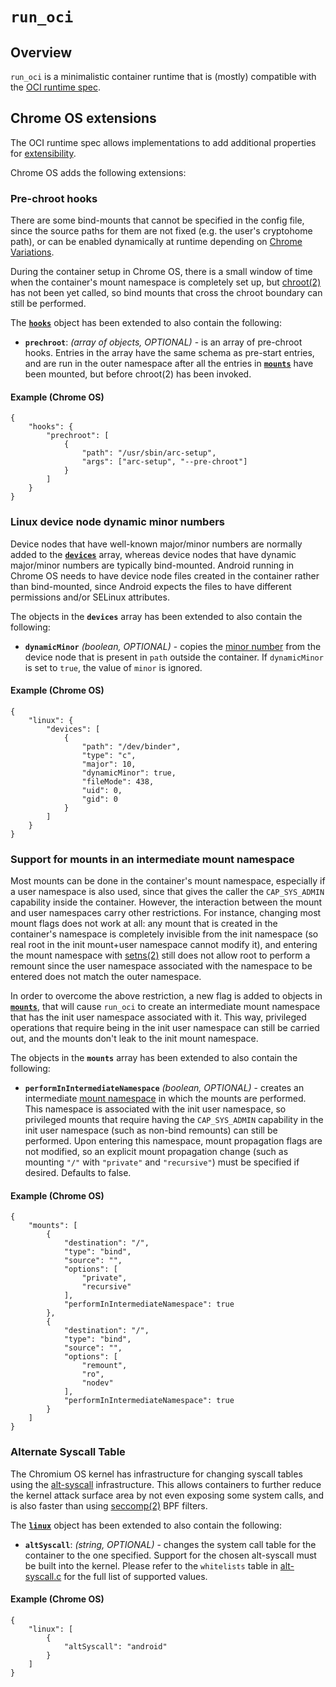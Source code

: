 # `run_oci`

## Overview

`run_oci` is a minimalistic container runtime that is (mostly) compatible with
the [OCI runtime spec](https://github.com/opencontainers/runtime-spec).

## Chrome OS extensions

The OCI runtime spec allows implementations to add additional properties for
[extensibility](https://github.com/opencontainers/runtime-spec/blob/master/config.md#extensibility).

Chrome OS adds the following extensions:

### Pre-chroot hooks

There are some bind-mounts that cannot be specified in the config file, since
the source paths for them are not fixed (e.g. the user's cryptohome path), or
can be enabled dynamically at runtime depending on [Chrome
Variations](https://www.google.com/chrome/browser/privacy/whitepaper.html#variations).

During the container setup in Chrome OS, there is a small window of time when
the container's mount namespace is completely set up, but
[chroot(2)](http://man7.org/linux/man-pages/man2/chroot.2.html) has not been yet
called, so bind mounts that cross the chroot boundary can still be performed.

The
[**`hooks`**](https://github.com/opencontainers/runtime-spec/blob/master/config.md#posix-platform-hooks)
object has been extended to also contain the following:

* **`prechroot`**: *(array of objects, OPTIONAL)* - is an array of pre-chroot
  hooks. Entries in the array have the same schema as pre-start entries, and are
  run in the outer namespace after all the entries in [**`mounts`**](https://github.com/opencontainers/runtime-spec/blob/master/config.md#mounts)
  have been mounted, but before chroot(2) has been invoked.

#### Example (Chrome OS)

    {
        "hooks": {
            "prechroot": [
                {
                    "path": "/usr/sbin/arc-setup",
                    "args": ["arc-setup", "--pre-chroot"]
                }
            ]
        }
    }

### Linux device node dynamic minor numbers

Device nodes that have well-known major/minor numbers are normally added to the
[**`devices`**](https://github.com/opencontainers/runtime-spec/blob/master/config-linux.md#devices)
array, whereas device nodes that have dynamic major/minor numbers are typically
bind-mounted. Android running in Chrome OS needs to have device node files
created in the container rather than bind-mounted, since Android expects the
files to have different permissions and/or SELinux attributes.

The objects in the **`devices`** array has been extended to also contain the
following:

* **`dynamicMinor`** *(boolean, OPTIONAL)* - copies the [minor
  number](https://www.kernel.org/doc/Documentation/admin-guide/devices.txt) from
  the device node that is present in `path` outside the container. If
  `dynamicMinor` is set to `true`, the value of `minor` is ignored.

#### Example (Chrome OS)

    {
        "linux": {
            "devices": [
                {
                    "path": "/dev/binder",
                    "type": "c",
                    "major": 10,
                    "dynamicMinor": true,
                    "fileMode": 438,
                    "uid": 0,
                    "gid": 0
                }
            ]
        }
    }

### Support for mounts in an intermediate mount namespace

Most mounts can be done in the container's mount namespace, especially if a user
namespace is also used, since that gives the caller the `CAP_SYS_ADMIN`
capability inside the container. However, the interaction between the mount and
user namespaces carry other restrictions. For instance, changing most mount
flags does not work at all: any mount that is created in the container's
namespace is completely invisible from the init namespace (so real root in the
init mount+user namespace cannot modify it), and entering the mount namespace
with [setns(2)](http://man7.org/linux/man-pages/man2/setns.2.html) still does
not allow root to perform a remount since the user namespace associated with the
namespace to be entered does not match the outer namespace.

In order to overcome the above restriction, a new flag is added to objects in
[**`mounts`**](https://github.com/opencontainers/runtime-spec/blob/master/config.md#mounts),
that will cause `run_oci` to create an intermediate mount namespace that has the
init user namespace associated with it. This way, privileged operations that
require being in the init user namespace can still be carried out, and the
mounts don't leak to the init mount namespace.

The objects in the **`mounts`** array has been extended to also contain the
following:

* **`performInIntermediateNamespace`** *(boolean, OPTIONAL)* - creates an
  intermediate [mount
  namespace](http://man7.org/linux/man-pages/man7/mount_namespaces.7.html) in
  which the mounts are performed. This namespace is associated with the init
  user namespace, so privileged mounts that require having the `CAP_SYS_ADMIN`
  capability in the init user namespace (such as non-bind remounts) can still be
  performed. Upon entering this namespace, mount propagation flags are not
  modified, so an explicit mount propagation change (such as mounting `"/"` with
  `"private"` and `"recursive"`) must be specified if desired. Defaults to
  false.

#### Example (Chrome OS)

    {
        "mounts": [
            {
                "destination": "/",
                "type": "bind",
                "source": "",
                "options": [
                    "private",
                    "recursive"
                ],
                "performInIntermediateNamespace": true
            },
            {
                "destination": "/",
                "type": "bind",
                "source": "",
                "options": [
                    "remount",
                    "ro",
                    "nodev"
                ],
                "performInIntermediateNamespace": true
            }
        ]
    }

### Alternate Syscall Table

The Chromium OS kernel has infrastructure for changing syscall tables using the
[alt-syscall](https://chromium.googlesource.com/chromiumos/third_party/kernel/+/4ee2ed4d5903c2354c3ded9ee8eef663c403e457/security/chromiumos/Kconfig#28)
infrastructure.  This allows containers to further reduce the kernel attack
surface area by not even exposing some system calls, and is also faster than
using [seccomp(2)](http://man7.org/linux/man-pages/man2/seccomp.2.html) BPF
filters.

The
[**`linux`**](https://github.com/opencontainers/runtime-spec/blob/master/config-linux.md)
object has been extended to also contain the following:

* **`altSyscall`**: *(string, OPTIONAL)* - changes the system call table for the
  container to the one specified.  Support for the chosen alt-syscall must be
  built into the kernel.  Please refer to the `whitelists` table in
  [alt-syscall.c](https://chromium.git.corp.google.com/chromiumos/third_party/kernel/+/chromeos-4.4/security/chromiumos/alt-syscall.c)
  for the full list of supported values.

#### Example (Chrome OS)

    {
        "linux": [
            {
                "altSyscall": "android"
            }
        ]
    }
